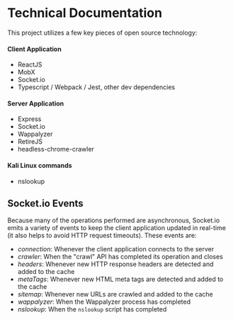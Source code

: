 # Technical Documentation

This project utilizes a few key pieces of open source technology:

#### Client Application
* ReactJS
* MobX
* Socket.io
* Typescript / Webpack / Jest, other dev dependencies


#### Server Application
* Express
* Socket.io
* Wappalyzer
* RetireJS
* headless-chrome-crawler

#### Kali Linux commands
* nslookup

## Socket.io Events

Because many of the operations performed are asynchronous, Socket.io emits a variety of events to keep the client
application updated in real-time (it also helps to avoid HTTP request timeouts). These events are:
* _connection_: Whenever the client application connects to the server
* _crawler_: When the "crawl" API has completed its operation and closes
* _headers_: Whenever new HTTP response headers are detected and added to the cache
* _metaTags_: Whenever new HTML meta tags are detected and added to the cache
* _sitemap_: Whenever new URLs are crawled and added to the cache
* _wappalyzer_: When the Wappalyzer process has completed
* _nslookup_: When the `nslookup` script has completed 